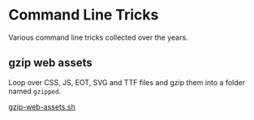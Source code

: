 # Command Line Tricks

Various command line tricks collected over the years.

## gzip web assets

Loop over CSS, JS, EOT, SVG and TTF files and gzip them into a folder named `gzipped`.

[gzip-web-assets.sh](https://github.com/karlhorky/command-line-tricks/blob/master/gzip-web-assets.sh)
